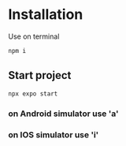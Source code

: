 # Installation

Use on terminal

```bash
npm i
```

## Start project

```bash
npx expo start
```

### on Android simulator use 'a'

### on IOS simulator use 'i'
